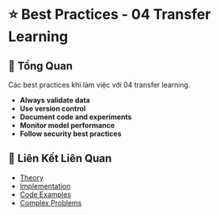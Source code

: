 # ⭐ Best Practices - 04 Transfer Learning

## 🎯 Tổng Quan

Các best practices khi làm việc với 04 transfer learning.

- **Always validate data**
- **Use version control**
- **Document code and experiments**
- **Monitor model performance**
- **Follow security best practices**

## 🔗 Liên Kết Liên Quan

- [Theory](./THEORY_04_transfer_learning.md)
- [Implementation](./IMPLEMENTATION_04_transfer_learning.md)
- [Code Examples](./CODE_EXAMPLES_04_transfer_learning.md)
- [Complex Problems](./COMPLEX_PROBLEMS.md)

